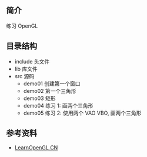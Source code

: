 ## 简介

练习 OpenGL

## 目录结构

- include 头文件
- lib 库文件
- src 源码
  - demo01 创建第一个窗口
  - demo02 第一个三角形
  - demo03 矩形
  - demo04 练习 1: 画两个三角形
  - demo05 练习 2: 使用两个 VAO VBO, 画两个三角形

## 参考资料

- [LearnOpenGL CN](https://learnopengl-cn.github.io)
